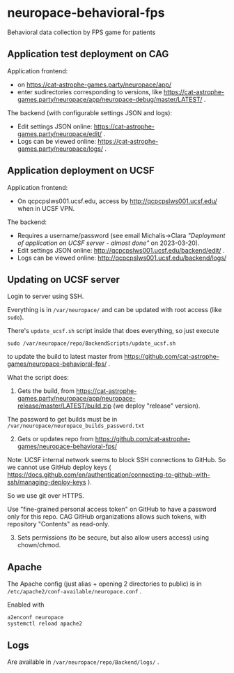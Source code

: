 # neuropace-behavioral-fps

Behavioral data collection by FPS game for patients

## Application test deployment on CAG

Application frontend:

- on https://cat-astrophe-games.party/neuropace/app/
- enter sudirectories corresponding to versions, like https://cat-astrophe-games.party/neuropace/app/neuropace-debug/master/LATEST/ .

The backend (with configurable settings JSON and logs):

- Edit settings JSON online: https://cat-astrophe-games.party/neuropace/edit/ .
- Logs can be viewed online: https://cat-astrophe-games.party/neuropace/logs/ .

## Application deployment on UCSF

Application frontend:

- On qcpcpslws001.ucsf.edu, access by http://qcpcpslws001.ucsf.edu/ when in UCSF VPN.

The backend:

- Requires a username/password (see email Michalis->Clara _"Deployment of application on UCSF server - almost done"_ on 2023-03-20).
- Edit settings JSON online: http://qcpcpslws001.ucsf.edu/backend/edit/ .
- Logs can be viewed online: http://qcpcpslws001.ucsf.edu/backend/logs/

## Updating on UCSF server

Login to server using SSH.

Everything is in `/var/neuropace/` and can be updated with root access (like `sudo`).

There's `update_ucsf.sh` script inside that does everything, so just execute

```
sudo /var/neuropace/repo/BackendScripts/update_ucsf.sh
```

to update the build to latest master from https://github.com/cat-astrophe-games/neuropace-behavioral-fps/ .

What the script does:

1. Gets the build, from https://cat-astrophe-games.party/neuropace/app/neuropace-release/master/LATEST/build.zip (we deploy "release" version).

  The password to get builds must be in `/var/neuropace/neuropace_builds_password.txt`

2. Gets or updates repo from https://github.com/cat-astrophe-games/neuropace-behavioral-fps/

  Note: UCSF internal network seems to block SSH connections to GitHub. So we cannot use GitHub deploy keys ( https://docs.github.com/en/authentication/connecting-to-github-with-ssh/managing-deploy-keys ).

  So we use git over HTTPS.

  Use "fine-grained personal access token" on GitHub to have a password only for this repo. CAG GitHub organizations allows such tokens, with repository "Contents" as read-only.

3. Sets permissions (to be secure, but also allow users access) using chown/chmod.

## Apache

The Apache config (just alias + opening 2 directories to public) is in `/etc/apache2/conf-available/neuropace.conf` .

Enabled with

```
a2enconf neuropace
systemctl reload apache2
```

## Logs

Are available in `/var/neuropace/repo/Backend/logs/` .
